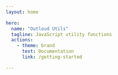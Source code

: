 ```yaml
---
layout: home

hero:
  name: "Outloud Utils"
  tagline: JavaScript utility functions
  actions:
    - theme: brand
      text: Documentation
      link: /getting-started

---
```


